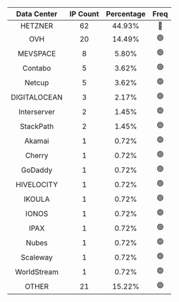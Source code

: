 | Data Center | IP Count | Percentage | Freq |
|:------------:|:--------:|:-----------:|:-----:|
| HETZNER | 62 | 44.93% | 🔴 |
| OVH | 20 | 14.49% | 🟢 |
| MEVSPACE | 8 | 5.80% | 🟢 |
| Contabo | 5 | 3.62% | 🟢 |
| Netcup | 5 | 3.62% | 🟢 |
| DIGITALOCEAN | 3 | 2.17% | 🟢 |
| Interserver | 2 | 1.45% | 🟢 |
| StackPath | 2 | 1.45% | 🟢 |
| Akamai | 1 | 0.72% | 🟢 |
| Cherry | 1 | 0.72% | 🟢 |
| GoDaddy | 1 | 0.72% | 🟢 |
| HIVELOCITY | 1 | 0.72% | 🟢 |
| IKOULA | 1 | 0.72% | 🟢 |
| IONOS | 1 | 0.72% | 🟢 |
| IPAX | 1 | 0.72% | 🟢 |
| Nubes | 1 | 0.72% | 🟢 |
| Scaleway | 1 | 0.72% | 🟢 |
| WorldStream | 1 | 0.72% | 🟢 |
| OTHER | 21 | 15.22% | 🟢 |
